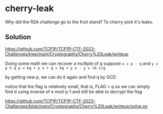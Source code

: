 # cherry-leak

Why did the RSA challenge go to the fruit stand? To cherry-pick it's leaks.

## Solution

https://github.com/TCP1P/TCP1P-CTF-2023-Challenges/tree/main/Cryptography/Cherry%20Leak/writeup

Doing some math we can recover a multiple of q 
suppose `x = p - q` and `y = p % q p = kq + y x + q = kq + y x - y = (k-1)q` 

by getting new p, we can do it again and find q by GCD 

notice that the flag is relatively small, that is, FLAG < q 
so we can simply find d using inverse of e mod q-1 and still be able to decrypt the flag

https://github.com/TCP1P/TCP1P-CTF-2023-Challenges/blob/main/Cryptography/Cherry%20Leak/writeup/solve.py
